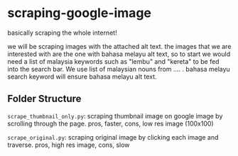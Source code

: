 # scraping-google-image

basically scraping the whole internet! 

we will be scraping images with the attached alt text. the images that we are interested with are the one with bahasa melayu alt text, so to start we would need a list of malaysia keywords such as "lembu" and "kereta" to be fed into the search bar. We use list of malaysian nouns from .... . bahasa melayu search keyword will ensure bahasa melayu alt text.

## Folder Structure

`scrape_thumbnail_only.py`: scraping thumbnail image on google image by scrolling through the page. pros, faster, cons, low res image (100x100)

`scrape_original.py`: scraping original image by clicking each image and traverse. pros, high res image, cons, slow
